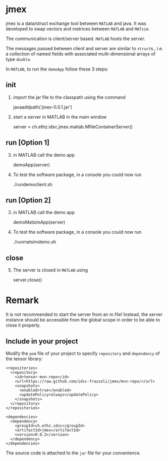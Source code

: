 # jmex

jmex is a data/struct exchange tool between `MATLAB` and java.
It was developed to swap vectors and matrices between `MATLAB` and `MATsim`.

The communication is client/server based. `MATLAB` hosts the server.

The messages passed between client and server are similar to `struct`s., i.e.
a collection of named fields with associated multi-dimensional arrays of type `double`.

In `MATLAB`, to run the `demoApp` follow these 3 steps:

## init

1) import the jar file to the classpath using the command

    javaaddpath('jmex-0.0.1.jar')

2) start a server in MATLAB in the main window

    server = ch.ethz.idsc.jmex.matlab.MfileContainerServer()

## run [Option 1]

3) in MATLAB call the demo app

    demoApp(server)

4) To test the software package, in a console you could now run

    ./rundemoclient.sh

## run [Option 2]

3) in MATLAB call the demo app

    demoMatsimApp(server)

4) To test the software package, in a console you could now run

    ./runmatsimdemo.sh

## close

5) The server is closed in `MATLAB` using

    server.close()



# Remark
It is not recommended to start the server from an m.file!
Instead, the server instance should be accessible from
the global scope in order to be able to close it properly.

## Include in your project

Modify the `pom` file of your project to specify `repository` and `dependency` of the tensor library:

    <repositories>
      <repository>
        <id>tensor-mvn-repo</id>
        <url>https://raw.github.com/idsc-frazzoli/jmex/mvn-repo/</url>
        <snapshots>
          <enabled>true</enabled>
          <updatePolicy>always</updatePolicy>
        </snapshots>
      </repository>
    </repositories>
    
    <dependencies>
      <dependency>
        <groupId>ch.ethz.idsc</groupId>
        <artifactId>jmex</artifactId>
        <version>0.0.2</version>
      </dependency>
    </dependencies>

The source code is attached to the `jar` file for your convenience.


